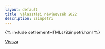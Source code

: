 ```yaml
---
layout: default
title: Választási névjegyzék 2022
description: Szinpetri
---
```


{% include settlementHTMLs/Szinpetri.html %}

[Vissza](../)